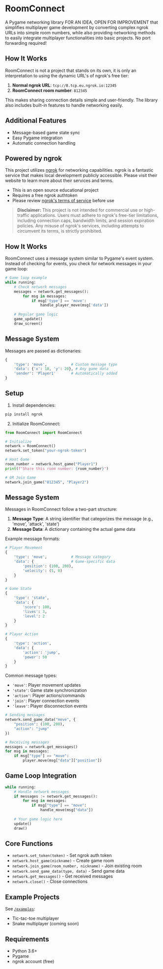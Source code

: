 # RoomConnect
A Pygame networking library FOR AN IDEA, OPEN FOR IMPROVEMENT that simplifies multiplayer game development by converting complex ngrok URLs into simple room numbers, while also providing networking methods to easily integrate multiplayer functionalities into basic projects. No port forwarding required!

## How It Works
RoomConnect is not a project that stands on its own, it is only an interpretation to using the dynamic URL's of ngrok's free tier:

1. **Normal ngrok URL**: `tcp://8.tcp.eu.ngrok.io:12345`
2. **RoomConnect room number**: `812345`

This makes sharing connection details simple and user-friendly. The library also includes built-in features to handle networking easily.

## Additional Features
- Message-based game state sync
- Easy Pygame integration
- Automatic connection handling

## Powered by ngrok
This project utilizes [ngrok](https://ngrok.com/) for networking capabilities. ngrok is a fantastic service that makes local development publicly accessible. Please visit their website to learn more about their services and terms.

- This is an open source educational project
- Requires a free ngrok authtoken
- Please review [ngrok's terms of service](https://ngrok.com/tos) before use

> **Disclaimer:** This project is not intended for commercial use or high-traffic applications. Users must adhere to ngrok's free-tier limitations, including connection caps, bandwidth limits, and session expiration policies. Any misuse of ngrok's services, including attempts to circumvent its terms, is strictly prohibited.

## How It Works
RoomConnect uses a message system similar to Pygame's event system. Instead of checking for events, you check for network messages in your game loop:

```python
# Game loop example
while running:
    # Check network messages
    messages = network.get_messages():
        for msg in messages:
            if msg['type'] == 'move':
                handle_player_move(msg['data'])
    
    # Regular game logic
    game_update()
    draw_screen()
```

## Message System
Messages are passed as dictionaries:
```python
{
    'type': 'move',           # Custom message type
    'data': {'x': 10, 'y': 20}, # Any game data
    'sender': 'Player1'       # Automatically added
}
```

## Setup
1. Install dependencies:
```bash
pip install ngrok
```

2. Initialize RoomConnect:
```python
from RoomConnect import RoomConnect

# Initialize
network = RoomConnect()
network.set_token("your-ngrok-token")

# Host Game
room_number = network.host_game("Player1")
print(f"Share this room number: {room_number}")

# OR Join Game
network.join_game("812345", "Player2")
```

## Message System
Messages in RoomConnect follow a two-part structure:

1. **Message Type**: A string identifier that categorizes the message (e.g., 'move', 'attack', 'state')
2. **Message Data**: A dictionary containing the actual game data

Example message formats:
```python
# Player Movement
{
    'type': 'move',           # Message category
    'data': {                 # Game-specific data
        'position': (100, 200),
        'velocity': (5, 0)
    }
}

# Game State
{
    'type': 'state',
    'data': {
        'score': 100,
        'lives': 3,
        'level': 2
    }
}

# Player Action
{
    'type': 'action',
    'data': {
        'action': 'jump',
        'power': 50
    }
}
```

Common message types:
- `'move'`: Player movement updates
- `'state'`: Game state synchronization
- `'action'`: Player actions/commands
- `'join'`: Player connection events
- `'leave'`: Player disconnection events

```python
# Sending messages
network.send_game_data("move", {
    "position": (100, 200),
    "action": "jump"
})

# Receiving messages
messages = network.get_messages()
for msg in messages:
    if msg["type"] == "move":
        player.move(msg["data"]["position"])
```

## Game Loop Integration
```python
while running:
    # Handle network messages
    if messages := network.get_messages():
        for msg in messages:
            if msg["type"] == "move":
                handle_move(msg["data"])
    
    # Your game logic here
    update()
    draw()
```

## Core Functions
- `network.set_token(token)` - Set ngrok auth token
- `network.host_game(nickname)` - Create game room
- `network.join_game(room_number, nickname)` - Join existing room
- `network.send_game_data(type, data)` - Send game data
- `network.get_messages()` - Get received messages
- `network.close()` - Close connections

## Example Projects
See [`/examples`](/examples):
- Tic-tac-toe multiplayer
- Snake multiplayer (coming soon)

## Requirements
- Python 3.6+
- Pygame
- ngrok account (free)
